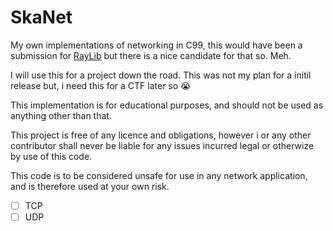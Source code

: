 # SkaNet
My own implementations of networking in C99, this would have been a submission for [RayLib](https://github.com/raysan5/raylib) but there is a nice candidate for that so. Meh.

I will use this for a project down the road. This was not my plan for a initil release but, i need this for a CTF later so :sob:

This implementation is for educational purposes, and should not be used as anything other than that.

This project is free of any licence and obligations, however i or any other contributor shall never be liable for any issues incurred legal or otherwize by use of this code.

This code is to be considered unsafe for use in any network application, and is therefore used at your own risk.

- [ ] TCP
- [ ] UDP